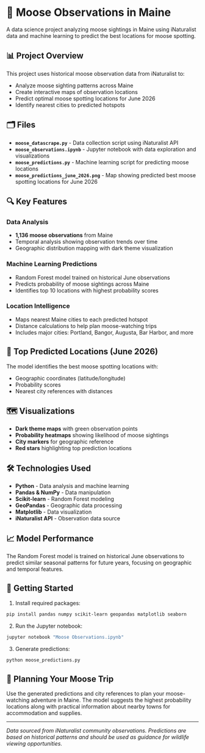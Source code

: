 # 🦌 Moose Observations in Maine

A data science project analyzing moose sightings in Maine using iNaturalist data and machine learning to predict the best locations for moose spotting.

## 📊 Project Overview

This project uses historical moose observation data from iNaturalist to:
- Analyze moose sighting patterns across Maine
- Create interactive maps of observation locations
- Predict optimal moose spotting locations for June 2026
- Identify nearest cities to predicted hotspots

## 🗂️ Files

- **`moose_datascrape.py`** - Data collection script using iNaturalist API
- **`moose_observations.ipynb`** - Jupyter notebook with data exploration and visualizations
- **`moose_predictions.py`** - Machine learning script for predicting moose locations
- **`moose_predictions_june_2026.png`** - Map showing predicted best moose spotting locations for June 2026


## 🔍 Key Features

### Data Analysis
- **1,136 moose observations** from Maine
- Temporal analysis showing observation trends over time
- Geographic distribution mapping with dark theme visualization

### Machine Learning Predictions
- Random Forest model trained on historical June observations
- Predicts probability of moose sightings across Maine
- Identifies top 10 locations with highest probability scores

### Location Intelligence
- Maps nearest Maine cities to each predicted hotspot
- Distance calculations to help plan moose-watching trips
- Includes major cities: Portland, Bangor, Augusta, Bar Harbor, and more

## 🎯 Top Predicted Locations (June 2026)

The model identifies the best moose spotting locations with:
- Geographic coordinates (latitude/longitude)
- Probability scores
- Nearest city references with distances

## 🗺️ Visualizations

- **Dark theme maps** with green observation points
- **Probability heatmaps** showing likelihood of moose sightings
- **City markers** for geographic reference
- **Red stars** highlighting top prediction locations

## 🛠️ Technologies Used

- **Python** - Data analysis and machine learning
- **Pandas & NumPy** - Data manipulation
- **Scikit-learn** - Random Forest modeling
- **GeoPandas** - Geographic data processing
- **Matplotlib** - Data visualization
- **iNaturalist API** - Observation data source

## 📈 Model Performance

The Random Forest model is trained on historical June observations to predict similar seasonal patterns for future years, focusing on geographic and temporal features.

## 🚀 Getting Started

1. Install required packages:
```bash
pip install pandas numpy scikit-learn geopandas matplotlib seaborn
```

2. Run the Jupyter notebook:
```bash
jupyter notebook "Moose Observations.ipynb"
```

3. Generate predictions:
```bash
python moose_predictions.py
```

## 📍 Planning Your Moose Trip

Use the generated predictions and city references to plan your moose-watching adventure in Maine. The model suggests the highest probability locations along with practical information about nearby towns for accommodation and supplies.

---

*Data sourced from iNaturalist community observations. Predictions are based on historical patterns and should be used as guidance for wildlife viewing opportunities.*